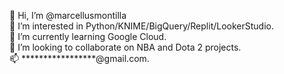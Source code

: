 👋 Hi, I’m @marcellusmontilla  
👀 I’m interested in Python/KNIME/BigQuery/Replit/LookerStudio.  
🌱 I’m currently learning Google Cloud.  
💞️ I’m looking to collaborate on NBA and Dota 2 projects.  
📫 *****************@gmail.com.

<!---
marcellusmontilla/marcellusmontilla is a ✨ special ✨ repository because its `README.md` (this file) appears on your GitHub profile.
You can click the Preview link to take a look at your changes.
--->

